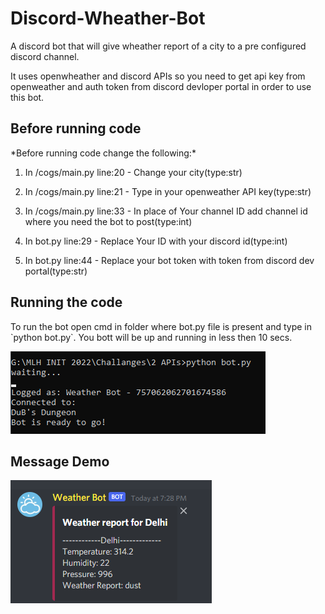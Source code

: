 # Discord-Wheather-Bot
A discord bot that will give wheather report of a city to a pre configured discord channel.

It uses openwheather and discord APIs so you need to get api key from openweather and auth token from discord devloper portal in order to use this bot.

<h2>Before running code</h2>
*Before running code change the following:*

1. In /cogs/main.py line:20 - Change your city(type:str)
 
2. In /cogs/main.py line:21 - Type in your openweather API key(type:str)
 
3. In /cogs/main.py line:33 - In place of Your channel ID add channel id where you need the bot to post(type:int)
 
4. In bot.py line:29 - Replace Your ID with your discord id(type:int)
 
5. In bot.py line:44 - Replace your bot token with token from discord dev portal(type:str)


<h2>Running the code</h2>
To run the bot open cmd in folder where bot.py file is present and type in `python bot.py`. You bott will be up and running in less then 10 secs.

![ter](/ss/terminal.png)

<h2>Message Demo</h2>

![demo](/ss/discord.png)
